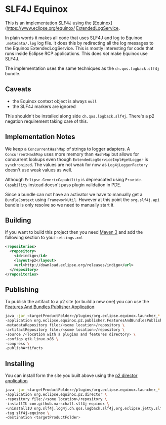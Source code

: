 SLF4J Equinox
=============
This is an implementation [SLF4J](https://www.slf4j.org) using the [Equinox](https://www.eclipse.org/equinox/ [ExtendedLogService](https://bugs.eclipse.org/bugs/show_bug.cgi?id=260672).

In plain words it makes all code that uses SLF4J and log to Equinox <code>.metadata/.log</code> log file. It does this by redirecting all the log messages to the Equinox ExtendedLogService. This is mostly interesting for code that runs inside Eclipse RCP applications. This does _not_ make Equinox use SLF4J. 

The implementation uses the same techniques as the <code>ch.qos.logback.slf4j</code> bundle.

Caveats
-------

 * the Equinox context object is always <code>null</code>
 * the SLF4J markers are ignored

This shouldn't be installed along side <code>ch.qos.logback.slf4j</code>. There's a p2 negation requirement taking care of this.

Implementation Notes
--------------------

We keep a <code>ConcurrentHashMap</code> of strings to logger adapters. A <code>ConcurrentHashMap</code> uses more memory than <code>HashMap</code> but allows for concurrent lookups even though <code>ExtendedLogServiceImpl#getLogger</code> is <code>synchronized</code>. The values are not weak for now as <code>Log4jLoggerFactory</code> doesn't use weak values as well.

Although <code>Eclipse-GenericCapability</code> is depreacated using <code>Provide-Capability</code> instead doesn't pass plugin validation in PDE.

Since a bundle can not have an activator we have to manually get a <code>BundleContext</code> using <code>FrameworkUtil</code>. However at this point the <code>org.slf4j.api</code> bundle is only resolve so we need to manually start it.

Building
--------
If you want to build this project then you need [Maven 3](http://maven.apache.org/) and add the following section to your <code>settings.xml</code>

```xml
<repositories>
  <repository>
    <id>indigo</id>
    <layout>p2</layout>
    <url>http://download.eclipse.org/releases/indigo</url>
  </repository>
</repositories>
```

Publishing
----------
To publish the artifact to a p2 site (or build a new one) you can use the [Features And Bundles Publisher Application](http://wiki.eclipse.org/Equinox/p2/Publisher#Features_And_Bundles_Publisher_Application)

```sh
java -jar <targetProductFolder>/plugins/org.eclipse.equinox.launcher_*.jar \
-application org.eclipse.equinox.p2.publisher.FeaturesAndBundlesPublisher \
-metadataRepository file:/<some location>/repository \
-artifactRepository file:/<some location>/repository \
-source /<location with a plugins and features directory> \
-configs gtk.linux.x86 \
-compress \
-publishArtifacts
```

Installing
----------
You can install form the site you built above using the [p2 director application](http://help.eclipse.org/indigo/index.jsp?topic=/org.eclipse.platform.doc.isv/guide/p2_director.html)

```sh
java -jar <targetProductFolder>/plugins/org.eclipse.equinox.launcher_*.jar \
-application org.eclipse.equinox.p2.director \
-repository file:/<some location>/repository \
-installIU com.github.marschall.slf4j-equinox \
-uninstallIU org.slf4j.log4j,ch.qos.logback.slf4j,org.eclipse.jetty.slf4jlogback.feature.group,org.eclipse.jetty.sdk.feature.group \
-tag slf4j-equinox \
-destination <targetProductFolder>
```

